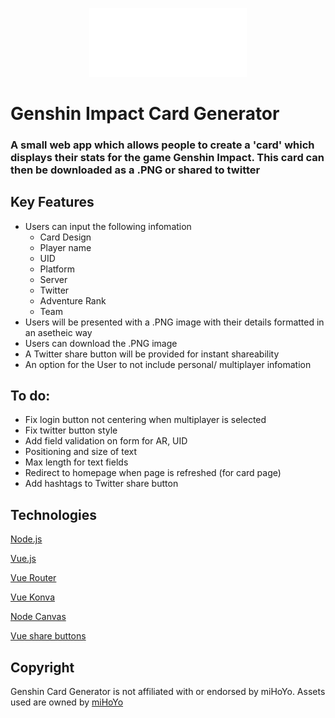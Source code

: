 

<p align="center"><img src="./src/assets/genshin-logo.png" width="50%">

Genshin Impact Card Generator
=====
### A small web app which allows people to create a 'card' which displays their stats for the game Genshin Impact. This card can then be downloaded as a .PNG or shared to twitter 


## Key Features

- Users can input the following infomation
    - Card Design
    - Player name
    - UID
    - Platform
    - Server
    - Twitter
    - Adventure Rank
    - Team
- Users will be presented with a .PNG image with their details formatted in an asetheic way
- Users can download the .PNG image
- A Twitter share button will be provided for instant shareability
- An option for the User to not include personal/ multiplayer infomation

## To do:

- Fix login button not centering when multiplayer is selected
- Fix twitter button style
- Add field validation on form for AR, UID
- Positioning and size of text
- Max length for text fields 
- Redirect to homepage when page is refreshed (for card page)
- Add hashtags to Twitter share button

## Technologies
[Node.js](https://nodejs.org/)

[Vue.js](https://vuejs.org/)

[Vue Router](https://router.vuejs.org/)

[Vue Konva](https://konvajs.org/docs/vue/index.html)

[Node Canvas](https://github.com/Automattic/node-canvas)

[Vue share buttons](https://github.com/Alexandrshy/vue-share-buttons)

## Copyright

Genshin Card Generator is not affiliated with or endorsed by miHoYo.
Assets used are owned by [miHoYo](https://genshin.mihoyo.com/)
